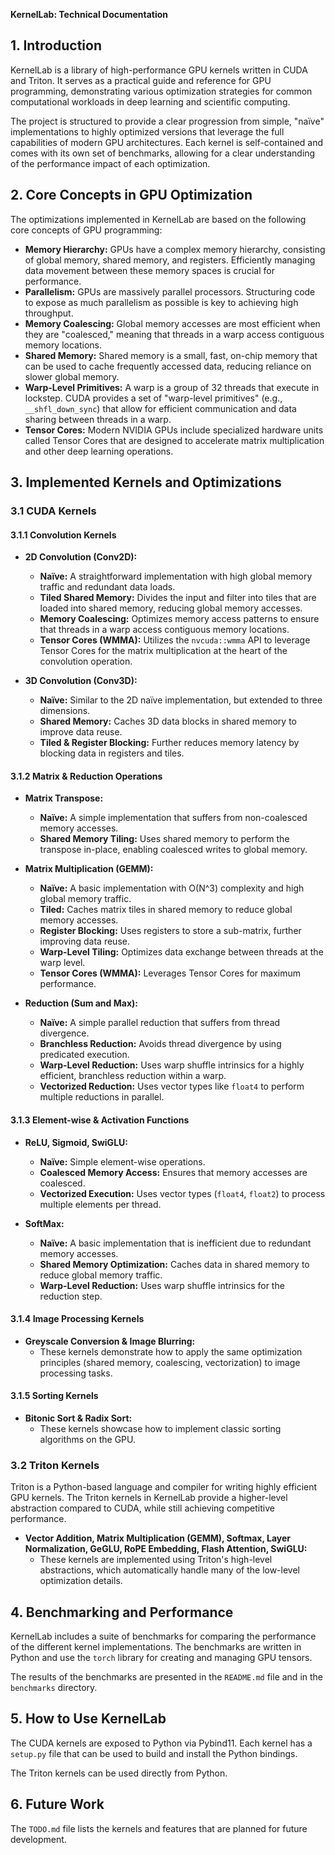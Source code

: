 **KernelLab: Technical Documentation**

## 1. Introduction

KernelLab is a library of high-performance GPU kernels written in CUDA and Triton. It serves as a practical guide and reference for GPU programming, demonstrating various optimization strategies for common computational workloads in deep learning and scientific computing.

The project is structured to provide a clear progression from simple, "naïve" implementations to highly optimized versions that leverage the full capabilities of modern GPU architectures. Each kernel is self-contained and comes with its own set of benchmarks, allowing for a clear understanding of the performance impact of each optimization.

## 2. Core Concepts in GPU Optimization

The optimizations implemented in KernelLab are based on the following core concepts of GPU programming:

- **Memory Hierarchy:** GPUs have a complex memory hierarchy, consisting of global memory, shared memory, and registers. Efficiently managing data movement between these memory spaces is crucial for performance.
- **Parallelism:** GPUs are massively parallel processors. Structuring code to expose as much parallelism as possible is key to achieving high throughput.
- **Memory Coalescing:** Global memory accesses are most efficient when they are "coalesced," meaning that threads in a warp access contiguous memory locations.
- **Shared Memory:** Shared memory is a small, fast, on-chip memory that can be used to cache frequently accessed data, reducing reliance on slower global memory.
- **Warp-Level Primitives:** A warp is a group of 32 threads that execute in lockstep. CUDA provides a set of "warp-level primitives" (e.g., `__shfl_down_sync`) that allow for efficient communication and data sharing between threads in a warp.
- **Tensor Cores:** Modern NVIDIA GPUs include specialized hardware units called Tensor Cores that are designed to accelerate matrix multiplication and other deep learning operations.

## 3. Implemented Kernels and Optimizations

### 3.1 CUDA Kernels

#### 3.1.1 Convolution Kernels

- **2D Convolution (Conv2D):**
    - **Naïve:** A straightforward implementation with high global memory traffic and redundant data loads.
    - **Tiled Shared Memory:** Divides the input and filter into tiles that are loaded into shared memory, reducing global memory accesses.
    - **Memory Coalescing:** Optimizes memory access patterns to ensure that threads in a warp access contiguous memory locations.
    - **Tensor Cores (WMMA):** Utilizes the `nvcuda::wmma` API to leverage Tensor Cores for the matrix multiplication at the heart of the convolution operation.

- **3D Convolution (Conv3D):**
    - **Naïve:** Similar to the 2D naïve implementation, but extended to three dimensions.
    - **Shared Memory:** Caches 3D data blocks in shared memory to improve data reuse.
    - **Tiled & Register Blocking:** Further reduces memory latency by blocking data in registers and tiles.

#### 3.1.2 Matrix & Reduction Operations

- **Matrix Transpose:**
    - **Naïve:** A simple implementation that suffers from non-coalesced memory accesses.
    - **Shared Memory Tiling:** Uses shared memory to perform the transpose in-place, enabling coalesced writes to global memory.

- **Matrix Multiplication (GEMM):**
    - **Naïve:** A basic implementation with O(N^3) complexity and high global memory traffic.
    - **Tiled:** Caches matrix tiles in shared memory to reduce global memory accesses.
    - **Register Blocking:** Uses registers to store a sub-matrix, further improving data reuse.
    - **Warp-Level Tiling:** Optimizes data exchange between threads at the warp level.
    - **Tensor Cores (WMMA):** Leverages Tensor Cores for maximum performance.

- **Reduction (Sum and Max):**
    - **Naïve:** A simple parallel reduction that suffers from thread divergence.
    - **Branchless Reduction:** Avoids thread divergence by using predicated execution.
    - **Warp-Level Reduction:** Uses warp shuffle intrinsics for a highly efficient, branchless reduction within a warp.
    - **Vectorized Reduction:** Uses vector types like `float4` to perform multiple reductions in parallel.

#### 3.1.3 Element-wise & Activation Functions

- **ReLU, Sigmoid, SwiGLU:**
    - **Naïve:** Simple element-wise operations.
    - **Coalesced Memory Access:** Ensures that memory accesses are coalesced.
    - **Vectorized Execution:** Uses vector types (`float4`, `float2`) to process multiple elements per thread.

- **SoftMax:**
    - **Naïve:** A basic implementation that is inefficient due to redundant memory accesses.
    - **Shared Memory Optimization:** Caches data in shared memory to reduce global memory traffic.
    - **Warp-Level Reduction:** Uses warp shuffle intrinsics for the reduction step.

#### 3.1.4 Image Processing Kernels

- **Greyscale Conversion & Image Blurring:**
    - These kernels demonstrate how to apply the same optimization principles (shared memory, coalescing, vectorization) to image processing tasks.

#### 3.1.5 Sorting Kernels

- **Bitonic Sort & Radix Sort:**
    - These kernels showcase how to implement classic sorting algorithms on the GPU.

### 3.2 Triton Kernels

Triton is a Python-based language and compiler for writing highly efficient GPU kernels. The Triton kernels in KernelLab provide a higher-level abstraction compared to CUDA, while still achieving competitive performance.

- **Vector Addition, Matrix Multiplication (GEMM), Softmax, Layer Normalization, GeGLU, RoPE Embedding, Flash Attention, SwiGLU:**
    - These kernels are implemented using Triton's high-level abstractions, which automatically handle many of the low-level optimization details.

## 4. Benchmarking and Performance

KernelLab includes a suite of benchmarks for comparing the performance of the different kernel implementations. The benchmarks are written in Python and use the `torch` library for creating and managing GPU tensors.

The results of the benchmarks are presented in the `README.md` file and in the `benchmarks` directory.

## 5. How to Use KernelLab

The CUDA kernels are exposed to Python via Pybind11. Each kernel has a `setup.py` file that can be used to build and install the Python bindings.

The Triton kernels can be used directly from Python.

## 6. Future Work

The `TODO.md` file lists the kernels and features that are planned for future development.